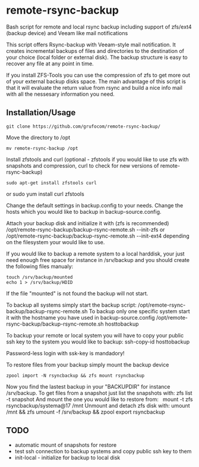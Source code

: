 # remote-rsync-backup
Bash script for remote and local rsync backup including support of zfs/ext4 (backup device) and Veeam like mail notifications

This script offers Rsync-backup with Veeam-style mail notification. It creates incremental backups of files and directories to the destination of your choice (local folder or external disk). The backup structure is easy to recover any file at any point in time.

If you install ZFS-Tools you can use the compression of zfs to get more out of your external backup disks space. The main advantage of this script is that it will evaluate the return value from rsync and build a nice info mail with all the nessesary information you need.

## Installation/Usage

    git clone https://github.com/grufocom/remote-rsync-backup/

Move the directory to /opt

    mv remote-rsync-backup /opt

Install zfstools and curl (optional - zfstools if you would like to use zfs with snapshots and compression, curl to check for new versions of remote-rsync-backup)

    sudo apt-get install zfstools curl
or
    sudo yum install curl zfstools
    
Change the default settings in backup.config to your needs.
Change the hosts which you would like to backup in backup-source.config.

Attach your backup disk and initialize it with (zfs is recommended)
    /opt/remote-rsync-backup/backup-rsync-remote.sh --init-zfs
or 
    /opt/remote-rsync-backup/backup-rsync-remote.sh --init-ext4
depending on the filesystem your would like to use.

If you would like to backup a remote system to a local harddisk, your just need enough free space for instance in /srv/backup and you should create the following files manualy:

    touch /srv/backup/mounted
    echo 1 > /srv/backup/HDID
    
If the file "mounted" is not found the backup will not start.

To backup all systems simply start the backup script:
    /opt/remote-rsync-backup/backup-rsync-remote.sh
To backup only one specific system start it with the hostname you have used in backup-source.config
    /opt/remote-rsync-backup/backup-rsync-remote.sh hosttobackup
    
To backup your remote or local system you will have to copy your public ssh key to the system you would like to backup:
    ssh-copy-id hosttobackup
    
Password-less login with ssk-key is mandadory!

To restore files from your backup simply mount the backup device 

    zpool import -N rsyncbackup && zfs mount rsyncbackup

Now you find the lastest backup in your "BACKUPDIR" for instance /srv/backup.
To get files from a snapshot just list the snapshots with:
    zfs list -t snapshot
And mount the one you would like to restore from:
    mount -t zfs rsyncbackup/systema@17 /mnt
Unmount and detach zfs disk with:
    umount /mnt && zfs umount -f /srv/backup && zpool export rsyncbackup

## TODO

* automatic mount of snapshots for restore
* test ssh connection to backup systems and copy public ssh key to them
* init-local - initialize for backup to local disk
